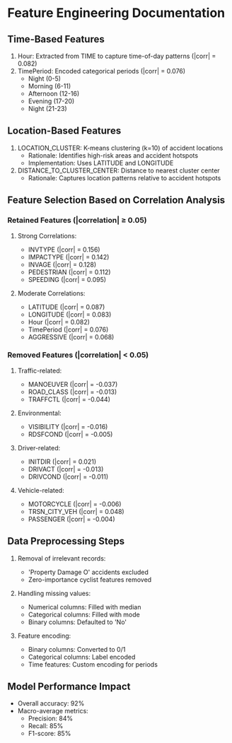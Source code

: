 # Feature Engineering Documentation

## Time-Based Features

1. Hour: Extracted from TIME to capture time-of-day patterns (|corr| = 0.082)
2. TimePeriod: Encoded categorical periods (|corr| = 0.076)
   - Night (0-5)
   - Morning (6-11)
   - Afternoon (12-16)
   - Evening (17-20)
   - Night (21-23)

## Location-Based Features

1. LOCATION_CLUSTER: K-means clustering (k=10) of accident locations
   - Rationale: Identifies high-risk areas and accident hotspots
   - Implementation: Uses LATITUDE and LONGITUDE
2. DISTANCE_TO_CLUSTER_CENTER: Distance to nearest cluster center
   - Rationale: Captures location patterns relative to accident hotspots

## Feature Selection Based on Correlation Analysis

### Retained Features (|correlation| ≥ 0.05)

1. Strong Correlations:

   - INVTYPE (|corr| = 0.156)
   - IMPACTYPE (|corr| = 0.142)
   - INVAGE (|corr| = 0.128)
   - PEDESTRIAN (|corr| = 0.112)
   - SPEEDING (|corr| = 0.095)

2. Moderate Correlations:
   - LATITUDE (|corr| = 0.087)
   - LONGITUDE (|corr| = 0.083)
   - Hour (|corr| = 0.082)
   - TimePeriod (|corr| = 0.076)
   - AGGRESSIVE (|corr| = 0.068)

### Removed Features (|correlation| < 0.05)

1. Traffic-related:

   - MANOEUVER (|corr| = -0.037)
   - ROAD_CLASS (|corr| = -0.013)
   - TRAFFCTL (|corr| = -0.044)

2. Environmental:

   - VISIBILITY (|corr| = -0.016)
   - RDSFCOND (|corr| = -0.005)

3. Driver-related:

   - INITDIR (|corr| = 0.021)
   - DRIVACT (|corr| = -0.013)
   - DRIVCOND (|corr| = -0.011)

4. Vehicle-related:
   - MOTORCYCLE (|corr| = -0.006)
   - TRSN_CITY_VEH (|corr| = 0.048)
   - PASSENGER (|corr| = -0.004)

## Data Preprocessing Steps

1. Removal of irrelevant records:

   - 'Property Damage O' accidents excluded
   - Zero-importance cyclist features removed

2. Handling missing values:

   - Numerical columns: Filled with median
   - Categorical columns: Filled with mode
   - Binary columns: Defaulted to 'No'

3. Feature encoding:
   - Binary columns: Converted to 0/1
   - Categorical columns: Label encoded
   - Time features: Custom encoding for periods

## Model Performance Impact

- Overall accuracy: 92%
- Macro-average metrics:
  - Precision: 84%
  - Recall: 85%
  - F1-score: 85%
